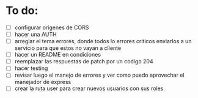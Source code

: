# To do:

* [ ] configurar origenes de CORS
* [ ] hacer una AUTH
* [ ] arreglar el tema errores, donde todos lo errores criticos enviarlos a un servicio para que estos no vayan a cliente
* [ ] hacer un README en condiciones
* [ ] reemplazar las respuestas de patch por un codigo 204
* [ ] hacer testing
* [ ] revisar luego el manejo de errores y ver como puedo aprovechar el manejador de express
* [ ] crear la ruta user para crear nuevos usuarios con sus roles
